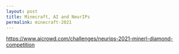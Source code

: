 ```yaml
---
layout: post
title: Minecraft, AI and NeurIPs
permalink: minecraft-2021
---
```


https://www.aicrowd.com/challenges/neurips-2021-minerl-diamond-competition
